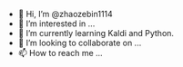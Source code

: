 - 👋 Hi, I’m @zhaozebin1114
- 👀 I’m interested in ...
- 🌱 I’m currently learning Kaldi and Python.
- 💞️ I’m looking to collaborate on ...
- 📫 How to reach me ...

<!---
zhaozebin1114/zhaozebin1114 is a ✨ special ✨ repository because its `README.md` (this file) appears on your GitHub profile.
You can click the Preview link to take a look at your changes.
--->

